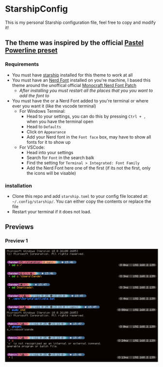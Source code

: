 # StarshipConfig

This is my personal Starship configuration file, feel free to copy and modify it!

## The theme was inspired by the official [Pastel Powerline preset](https://starship.rs/presets/pastel-powerline#pastel-powerline-preset)

### Requirements

- You must have [starship](https://starship.rs/guide/) installed for this theme to work at all
- You must have an [Nerd Font](https://www.nerdfonts.com/font-downloads) installed on you're machine, I based this theme around the unoffical official [Monocraft Nerd Font Patch](https://github.com/IdreesInc/Monocraft/releases)
  - *After installing you must restart all the places that you you want to add the font to*
- You must have the or a Nerd Font added to you're terminal or where ever you want it (like the vscode terminal)
  - For Windows Terminal:
    - Head to your settings, you can do this by pressing `Ctrl + ,` when you have the terminal open
    - Head to `Defaults`
    - Click on `Appearance`
    - Add your Nerd font in the `Font face` box, may have to show all fonts for it to show up
  - For VSCode:
    - Head into your settings
    - Search for `Font` in the search balk
    - Find the setting for `Terminal > Integrated: Font Family`
    - Add the Nerd Font here one of the first (if its not the first, only the icons will be visable)

### installation

- Clone this repo and add `starship.toml` to your config file located at: `~/.config/starship/`. You can either copy the contents or replace the file
- Restart your terminal if it does not load.

## Previews

### Preview 1

![Preview Nr. 1](assets/Preview_1.png)
